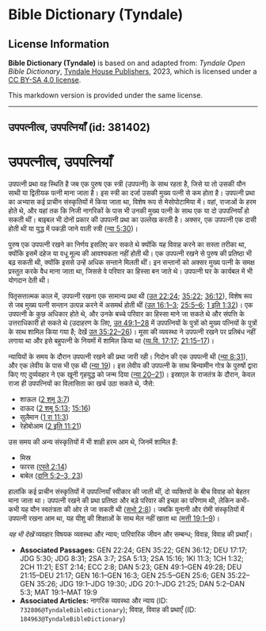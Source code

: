 # Bible Dictionary (Tyndale)

## License Information

**Bible Dictionary (Tyndale)** is based on and adapted from: _Tyndale Open Bible Dictionary_, [Tyndale House Publishers](https://tyndaleopenresources.com/), 2023, which is licensed under a [CC BY-SA 4.0 license](https://creativecommons.org/licenses/by-sa/4.0/legalcode.en).

This markdown version is provided under the same license.



--------------------------------

## उपपत्नीत्व, उपपत्नियाँ (id: 381402)

उपपत्नीत्व, उपपत्नियाँ
======================

उपपत्नी प्रथा वह स्थिति है जब एक पुरुष एक स्त्री (उपपत्नी) के साथ रहता है, जिसे या तो उसकी यौन साथी या द्वितीयक पत्नी माना जाता है। इस स्त्री का दर्जा उसकी मुख्य पत्नी से कम होता है। उपपत्नी प्रथा का अभ्यास कई प्राचीन संस्कृतियों में किया जाता था, विशेष रूप से मेसोपोटामिया में। वहां, राजाओं के हरम होते थे, और यहां तक कि निजी नागरिकों के पास भी उनकी मुख्य पत्नी के साथ एक या दो उपपत्नियाँ हो सकती थीं। बाइबल भी दोनों प्रकार की उपपत्नी प्रथा का उल्लेख करती है। अक्सर, एक उपपत्नी एक दासी होती थी या युद्ध में पकड़ी जाने वाली स्त्री ([न्या 5:30](https://ref.ly/Judg5:30))।

पुरुष एक उपपत्नी रखने का निर्णय इसलिए कर सकते थे क्योंकि यह विवाह करने का सस्ता तरीका था, क्योंकि इसमें दहेज या वधू मूल्य की आवश्यकता नहीं होती थी। एक उपपत्नी रखने से पुरुष की प्रतिष्ठा भी बढ़ सकती थी, क्योंकि इससे उन्हें अधिक सन्ताने मिलती थीं। इन सन्तानों को अक्सर मुख्य पत्नी के समक्ष प्रस्तुत करके वैध माना जाता था, जिससे वे परिवार का हिस्सा बन जाते थे। उपपत्नी घर के कार्यबल में भी योगदान देती थी।

पितृसत्तात्मक काल में, उपपत्नी रखना एक सामान्य प्रथा थी ([उत 22:24](https://ref.ly/Gen22:24); [35:22](https://ref.ly/Gen35:22); [36:12](https://ref.ly/Gen36:12)), विशेष रूप से जब मुख्य पत्नी सन्तान उत्पन्न करने में असमर्थ होती थीं ([उत 16:1–3](https://ref.ly/Gen16:1-Gen16:3); [25:5–6](https://ref.ly/Gen25:5-Gen25:6); [1 इति 1:32](https://ref.ly/1Chr1:32))। एक उपपत्नी के कुछ अधिकार होते थे, और उनके बच्चे परिवार का हिस्सा माने जा सकते थे और संपत्ति के उत्तराधिकारी हो सकते थे (उदाहरण के लिए, [उत 49:1–28](https://ref.ly/Gen49:1-Gen49:28) में उपपत्नियों के पुत्रों को मुख्य पत्नियों के पुत्रों के साथ शामिल किया गया है; देखें [उत 35:22–26](https://ref.ly/Gen35:22-Gen35:26))। मूसा की व्यवस्था ने उपपत्नी रखने पर प्रतिबंध नहीं लगाया था और इसे बहुपत्नी के नियमों में शामिल किया था ([व्य.वि. 17:17](https://ref.ly/Deut17:17); [21:15–17](https://ref.ly/Deut21:15-Deut21:17))।

न्यायियों के समय के दौरान उपपत्नी रखने की प्रथा जारी रही। गिदोन की एक उपपत्नी थी ([न्या 8:31](https://ref.ly/Judg8:31)), और एक लेवीय के पास भी एक थी ([न्या 19](https://ref.ly/Judg19:1-Judg19:30))। इस लेवीय की उपपत्नी के साथ बिन्यामीन गोत्र के पुरुषों द्वारा किए गए दुर्व्यवहार ने एक खूनी गृहयुद्ध को जन्म दिया ([न्या 20–21](https://ref.ly/Judg20:1-Judg21:25))। इस्राएल के राजतंत्र के दौरान, केवल राजा ही उपपत्नियों का विलासिता का खर्च उठा सकते थे, जैसे:

* शाऊल ([2 शमू 3:7](https://ref.ly/2Sam3:7))
* दाऊद ([2 शमू 5:13](https://ref.ly/2Sam5:13); [15:16](https://ref.ly/2Sam15:16))
* सुलैमान ([1 रा 11:3](https://ref.ly/1Kgs11:3))
* रेहोबोआम ([2 इति 11:21](https://ref.ly/2Chr11:21))

उस समय की अन्य संस्कृतियों में भी शाही हरम आम थे, जिनमें शामिल हैं:

* मिस्र
* फारस ([एस्ते 2:14](https://ref.ly/Esth2:14))
* बाबेल ([दानि 5:2–3, 23](https://ref.ly/Dan5:2-Dan5:3))

हालांकि कई प्राचीन संस्कृतियों में उपपत्नियाँ स्वीकार की जाती थीं, दो व्यक्तियों के बीच विवाह को बेहतर माना जाता था। उपपत्नी रखने की प्रथा प्रतिष्ठा और बड़े परिवार की इच्छा का परिणाम थी, लेकिन कभी\-कभी यह यौन स्वतंत्रता की ओर ले जा सकती थी ([सभो 2:8](https://ref.ly/Eccl2:8))। जबकि यूनानी और रोमी संस्कृतियों में उपपत्नी रखना आम था, यह यीशु की शिक्षाओं के साथ मेल नहीं खाता था ([मत्ती 19:1–9](https://ref.ly/Matt19:1-Matt19:9))।

*यह भी देखें* व्यवहार विषयक व्यवस्था और न्याय; पारिवारिक जीवन और सम्बन्ध; विवाह, विवाह की प्रथाएँ।

* **Associated Passages:** GEN 22:24; GEN 35:22; GEN 36:12; DEU 17:17; JDG 5:30; JDG 8:31; 2SA 3:7; 2SA 5:13; 2SA 15:16; 1KI 11:3; 1CH 1:32; 2CH 11:21; EST 2:14; ECC 2:8; DAN 5:23; GEN 49:1–GEN 49:28; DEU 21:15–DEU 21:17; GEN 16:1–GEN 16:3; GEN 25:5–GEN 25:6; GEN 35:22–GEN 35:26; JDG 19:1–JDG 19:30; JDG 20:1–JDG 21:25; DAN 5:2–DAN 5:3; MAT 19:1–MAT 19:9
* **Associated Articles:** नागरिक व्यवस्था और न्याय (ID: `732806@TyndaleBibleDictionary`); विवाह, विवाह की प्रथाएँ (ID: `184963@TyndaleBibleDictionary`)

